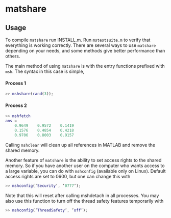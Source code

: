 # matshare

## Usage
To compile `matshare` run INSTALL.m. Run `mstestsuite.m` to verify that everything is working correctly. There are several ways to use `matshare` depending on your needs, and some methods give better performance than others.

The main method of using `matshare` is with the entry functions prefixed with `msh`. The syntax in this case is simple, 

#### Process 1
```matlab
>> mshshare(rand(3));
```
#### Process 2
```matlab
>> mshfetch
ans =
    0.9649    0.9572    0.1419
    0.1576    0.4854    0.4218
    0.9706    0.8003    0.9157
```

Calling `mshclear` will clean up all references in MATLAB and remove the shared memory.

Another feature of `matshare` is the ability to set access rights to the shared memory. So if you have another user on the computer who wants access to a large variable, you can do with `mshconfig` (available only on Linux). Default access rights are set to 0600, but one can change this with 
```matlab
>> mshconfig(‘Security’, ’0777’);
```
Note that this will reset after calling mshdetach in all processes. You may also use this function to turn off the thread safety features temporarily with 
```matlab
>> mshconfig(‘ThreadSafety’, ’off’);
```
